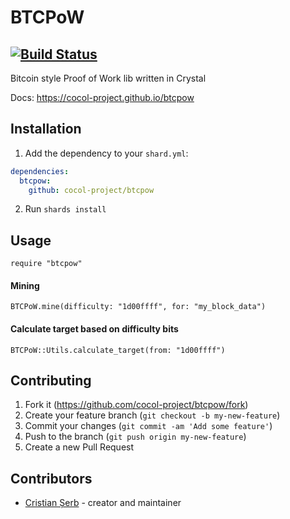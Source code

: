 # BTCPoW
[![Build Status](https://travis-ci.org/cocol-project/btcpow.svg?branch=master)](https://travis-ci.org/cocol-project/btcpow)
---

Bitcoin style Proof of Work lib written in Crystal

Docs: https://cocol-project.github.io/btcpow

## Installation

1. Add the dependency to your `shard.yml`:

```yaml
dependencies:
  btcpow:
    github: cocol-project/btcpow
```

2. Run `shards install`

## Usage

```crystal
require "btcpow"
```

#### Mining
```crystal
BTCPoW.mine(difficulty: "1d00ffff", for: "my_block_data")
```

#### Calculate target based on difficulty bits
```crystal
BTCPoW::Utils.calculate_target(from: "1d00ffff")
```

## Contributing

1. Fork it (<https://github.com/cocol-project/btcpow/fork>)
2. Create your feature branch (`git checkout -b my-new-feature`)
3. Commit your changes (`git commit -am 'Add some feature'`)
4. Push to the branch (`git push origin my-new-feature`)
5. Create a new Pull Request

## Contributors

- [Cristian Șerb](https://github.com/cserb) - creator and maintainer
